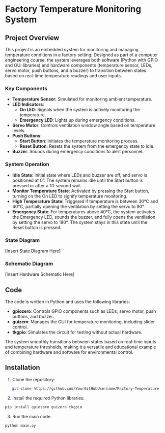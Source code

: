 # Factory Temperature Monitoring System

## Project Overview
This project is an embedded system for monitoring and managing temperature conditions in a factory setting. Designed as part of a computer engineering course, the system leverages both software (Python with GPIO and GUI libraries) and hardware components (temperature sensor, LEDs, servo motor, push buttons, and a buzzer) to transition between states based on real-time temperature readings and user inputs.

### Key Components
- **Temperature Sensor**: Simulated for monitoring ambient temperature.
- **LED Indicators**:
  - **On LED**: Signals when the system is actively monitoring the temperature.
  - **Emergency LED**: Lights up during emergency conditions.
- **Servo Motor**: Controls ventilation window angle based on temperature levels.
- **Push Buttons**:
  - **Start Button**: Initiates the temperature monitoring process.
  - **Reset Button**: Resets the system from the emergency state to idle.
- **Buzzer**: Sounds during emergency conditions to alert personnel.

### System Operation
- **Idle State**: Initial state where LEDs and buzzer are off, and servo is positioned at 0°. The system remains idle until the Start button is pressed or after a 10-second wait.
- **Monitor Temperature State**: Activated by pressing the Start button, turning on the On LED to signify temperature monitoring.
- **High Temperature State**: Triggered if temperature is between 30°C and 40°C, partially opening the ventilation by setting the servo to 90°.
- **Emergency State**: For temperatures above 40°C, the system activates the Emergency LED, sounds the buzzer, and fully opens the ventilation by setting the servo to 180°. The system stays in this state until the Reset button is pressed.

### State Diagram
[Insert State Diagram Here]

### Schematic Diagram
[Insert Hardware Schematic Here]

## Code
The code is written in Python and uses the following libraries:
- **gpiozero**: Controls GPIO components such as LEDs, servo motor, push buttons, and buzzer.
- **guizero**: Manages the GUI for temperature monitoring, including slider control.
- **tkgpio**: Simulates the circuit for testing without actual hardware.

The system smoothly transitions between states based on real-time inputs and temperature thresholds, making it a versatile and educational example of combining hardware and software for environmental control.

## Installation
1. Clone the repository:
```bash
   git clone https://github.com/YourGitHubUsername/Factory-Temperature-Monitoring-System.git
```
2. Install the required Python libraries:
  ```bash
  pip install gpiozero guizero tkgpio
  ```
3. Run the main code:
  ```bash
  python main.py
  ```
